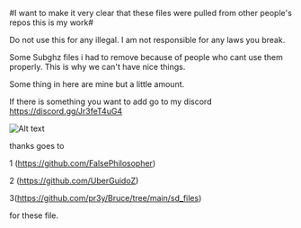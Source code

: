 #I want to make it very clear that these files were pulled from other people's repos this is my work# 

Do not use this for any illegal.
I am not responsible for any laws you break.

Some Subghz files i had to remove because of people who cant use them properly.
This is why we can't have nice things.

Some thing in here are mine but a little amount.

If there is something you want to add go to my discord https://discord.gg/Jr3feT4uG4

![Alt text](https://images.app.goo.gl/PPiAGBaQ8wvVWE7Z7)

thanks goes to 



1 (https://github.com/FalsePhilosopher)

2 (https://github.com/UberGuidoZ)

3(https://github.com/pr3y/Bruce/tree/main/sd_files)

for these file.
